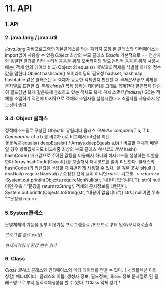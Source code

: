 
# 11. API

### 1. API

### 2. java.lang / java.util
*Java.lang*
 자바프로그램의 기본클래스를 담는 패키지
 포함 된 클래스와 인터페이스는 import없이 사용할 수 있음
*Object*
 최상의 부모 클래스 
*Equals*
기본적으로 == 연산자와 동일한 결과를 리턴
논리적 동등을 위해 오버라이딩 필요
논리적 동등을 위해 사용시에는( 객체 안의 데이터 비교) Object 의 equals()
*해쉬코드*
객체를 식별할 하나의 정수값을 말한다
Object hashcode() 오버라이딩의 필요성
hashset, hashmap, hashtable  같은 클래스는 두 객체가 동등한 객체인지 판단할 때
*객체문자정보*
객체를 문자열로 표현한 값 
*복제 clone()*
복제 당하는 데이터를 그대로 복제한다
얕은복제 단순히 필드값만 복제
깊은복제 참조하고 있는 객체도 복제
*객체 소멸자 finalize()*
GC는 객체를 소멸하기 직전에 마지막으로 객체의 소멸자를 실행시킨다 > 소멸자를 사용하지 않는것이 좋다

### 3.4. Object 클래스

정적메소드들로 구성된 Object의 유틸리티 클래스
*객체비교 compare(T a, T b , Comparator<T> c)*
a b 를 비교자 c로 비교해서 int값을 리턴.  
*동등비교*
equals()
deepEquals() / Arrays.deepEquals(a,b) / 비교할 객체가 배열일 경우 항목값까지도 비교해줌
최상의 부모 클래스 
*해시코드 생성*
hash() 
hashCode()
매개값으로 주어진 값등을 이용해서 하나의 해시코드를 생성하는 역할을 한다
Array.hsahCode(Object[])를 호출해서 해시코드를 얻어 리턴한다.
클래스의 hashCode()의 리턴값을 생성할 때 유용하게 사용할 수 있다.
*널 여부 조사*
isNull () 
nonNull()
requireNonNull() / 요청한 값이 널이 아니면 true가 되므로 -> return
ex :System.out.println(Objects.requireNonNull(str, “내용이 없습니다.”));
str이 null이면 우측 “ ”문장을 return
*toString()*
객체의 문자정보를 리턴한다.
System.out.println(Objects.toString(str, “내용이 없습니다.”))
str이 null이면 우측 “ ”문장을 return

### 5.System클래스
운영체제의 기능을 일부 이용가능
프로그램종료 /키보드로 부터 입력/모니터로출력
  
*프로그램 종료 exit()*
 
*현재시각읽기*
*환경 변수 읽기*

### 6. Class
 *Class 클래스*
클래스와 인터페이스의 메타 데이터를 얻을 수 있다. ( < 리플렉션 이라 칭함)
메타데이터 : 클래스의 이름, 생성자 정보, 필드정보, 메소드 정보
문자열로 된 클래스명으로 부터 동적객체생성을 할 수 있다.
*Class 객체 얻기 *

  
